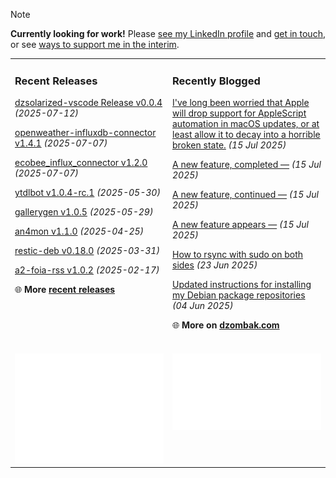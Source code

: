 > [!NOTE]  
> **Currently looking for work!** Please <a href="https://www.linkedin.com/in/chris-dzombak/" rel="me">see my LinkedIn profile</a> and <a href="https://www.dzombak.com/contact">get in touch</a>, or see <a href="https://www.dzombak.com/support-me">ways to support me in the interim</a>.

<table><tr><td valign="top" width="50%" style="margin-bottom: 1em;">

### Recent Releases

<!-- recent_releases starts -->
[dzsolarized-vscode Release v0.0.4](https://github.com/cdzombak/dzsolarized-vscode/releases/tag/v0.0.4) *(2025-07-12)*

[openweather-influxdb-connector v1.4.1](https://github.com/cdzombak/openweather-influxdb-connector/releases/tag/v1.4.1) *(2025-07-07)*

[ecobee_influx_connector v1.2.0](https://github.com/cdzombak/ecobee_influx_connector/releases/tag/v1.2.0) *(2025-07-07)*

[ytdlbot v1.0.4-rc.1](https://github.com/cdzombak/ytdlbot/releases/tag/v1.0.4-rc.1) *(2025-05-30)*

[gallerygen v1.0.5](https://github.com/cdzombak/gallerygen/releases/tag/v1.0.5) *(2025-05-29)*

[an4mon v1.1.0](https://github.com/cdzombak/an4mon/releases/tag/v1.1.0) *(2025-04-25)*

[restic-deb v0.18.0](https://github.com/cdzombak/restic-deb/releases/tag/v0.18.0) *(2025-03-31)*

[a2-foia-rss v1.0.2](https://github.com/cdzombak/a2-foia-rss/releases/tag/v1.0.2) *(2025-02-17)*
<!-- recent_releases ends -->
🌐 **More [recent releases](https://github.com/cdzombak/cdzombak/blob/main/RELEASES.md)**
<br />
<br />
</td><td valign="top" width="50%" style="margin-bottom: 1em;">

### Recently Blogged

<!-- blog starts -->
[I've long been worried that Apple will drop support for AppleScript automation in macOS updates, or at least allow it to decay into a horrible broken state.](https://www.dzombak.com/blog/2025/07/ive-lobeen-worried-that-apple-will-drop-support-for-applescript-automation-in-macos-updates-or-at-least-allow-it-to-decay-into-a-horrible-broken-state/) *(15 Jul 2025)*

[A new feature, completed —](https://www.dzombak.com/blog/2025/07/a-new-feature-completed/) *(15 Jul 2025)*

[A new feature, continued —](https://www.dzombak.com/blog/2025/07/a-new-feature-continued/) *(15 Jul 2025)*

[A new feature appears —](https://www.dzombak.com/blog/2025/07/a-new-micropost-feature/) *(15 Jul 2025)*

[How to rsync with sudo on both sides](https://www.dzombak.com/blog/2025/06/how-to-rsync-with-sudo-on-both-sides/) *(23 Jun 2025)*

[Updated instructions for installing my Debian package repositories](https://www.dzombak.com/blog/2025/06/updated-instructions-for-installing-my-debian-package-repositories/) *(04 Jun 2025)*
<!-- blog ends -->
🌐 **More on [dzombak.com](https://www.dzombak.com/blog)**
<br />
<br />
</td></tr><tr><td valign="top" width="50%"><a href="https://github.com/cdzombak"> <picture><img src="/github-summary.svg" alt="@cdzombak summary"></picture></a></td><td valign="top" width="50%"><a href="https://github.com/sponsors/cdzombak"> <picture><img src="/github-sponsor.svg" alt="sponsor me"></picture></a><br /><br /></td></tr></table>
